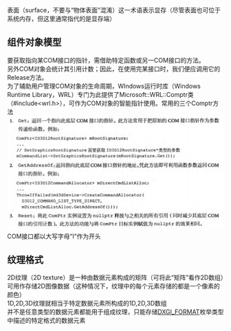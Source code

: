 表面（surface，不要与“物体表面”混淆）这一术语表示显存（尽管表面也可位于系统内存，但这里通常指代的是显存端）

## 组件对象模型
要获取指向某COM接口的指针，需借助特定函数或另一COM接口的方法。  
另外COM对象会统计其引用计数；因此，在使用完某接口时，我们便应调用它的Release方法。  
为了辅助用户管理COM对象的生命周期，WIndows运行时库（Windows Runtime Library，WRL）专门为此提供了Microsoft::WRL::Comptr类（#include<wrl.h>），可作为COM对象的智能指针使用。常用的三个Comptr方法
![图片](Chapter4/1.png)  
COM接口都以大写字母“I”作为开头

## 纹理格式
2D纹理（2D texture）是一种由数据元素构成的矩阵（可将此“矩阵”看作2D数组）可用作存储2D图像数据（这种情况下，纹理中的每个元素存储的都是一个像素的颜色）  
1D,2D,3D纹理就相当于特定数据元素所构成的1D,2D,3D数组  
并不是任意类型的数据元素都能用于组成纹理，只能存储[DXGI_FORMAT](https://learn.microsoft.com/en-us/windows/win32/api/dxgiformat/ne-dxgiformat-dxgi_format)枚举类型中描述的特定格式的数据元素